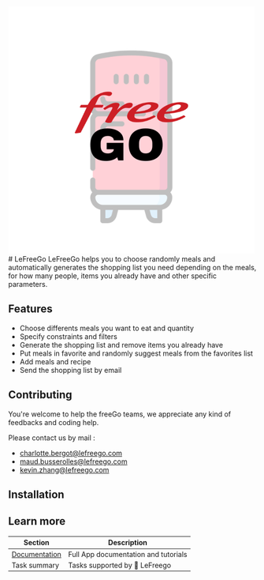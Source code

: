 ![My Image](images/GO.png) # LeFreeGo
 LeFreeGo helps you to choose randomly meals and automatically generates the shopping list you need depending on the meals, for how many people, items you already have and other specific parameters.
 
## Features 
- Choose differents meals you want to eat and quantity
- Specify constraints and filters
- Generate the shopping list and remove items you already have
- Put meals in favorite and randomly suggest meals from the favorites list
- Add meals and recipe
- Send the shopping list by email

## Contributing
You're welcome to help the freeGo teams, we appreciate any kind of feedbacks and coding help. 

Please contact us by mail : 
* charlotte.bergot@lefreego.com
* maud.busserolles@lefreego.com
* kevin.zhang@lefreego.com

## Installation

## Learn more

| Section | Description |
|-|-|
| [Documentation](https://lefreego.readthedocs.io/en/latest/) | Full App documentation and tutorials |
| Task summary | Tasks supported by 🤗 LeFreego |


